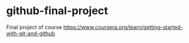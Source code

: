 # github-final-project
Final project of  course https://www.coursera.org/learn/getting-started-with-git-and-github
